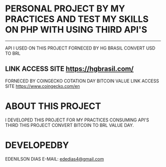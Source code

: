 # PERSONAL PROJECT BY MY PRACTICES AND TEST MY SKILLS ON PHP WITH USING THIRD API'S
------------------------------------------------------------
API I USED ON THIS PROJECT
FORNECED BY HG BRASIL
CONVERT USD TO BRL

LINK ACCESS SITE https://hgbrasil.com/
   ---------------------------------------------------------
FORNECED BY COINGECKO
COTATION DAY BITCOIN VALUE
LINK ACCESS SITE https://www.coingecko.com/en
   
# ABOUT THIS PROJECT
  I DEVELOPED THIS PROJECT FOR MY PRACTICES CONSUMING API'S THIRD
  THIS PROJECT CONVERT BITCOIN TO BRL VALUE DAY.

# DEVELOPEDBY
  EDENILSON DIAS
  E-MAIL: ededias4@gmail.com
